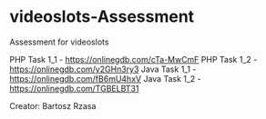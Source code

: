 # videoslots-Assessment

Assessment for videoslots 

PHP Task 1_1 - https://onlinegdb.com/cTa-MwCmF
PHP Task 1_2 - https://onlinegdb.com/y2GHn3ry3
Java Task 1_1 - https://onlinegdb.com/fB6mU4hxV
Java Task 1_2 - https://onlinegdb.com/TGBELBT31

Creator: Bartosz Rzasa
